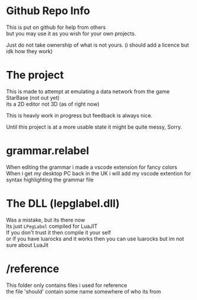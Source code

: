 # Github Repo Info
This is put on github for help from others  
but you may use it as you wish for your own projects.  

Just do not take ownership of what is not yours. (i should add a licence but idk how they work)  

# The project
This is made to attempt at emulating a data network from the game StarBase (not out yet)  
its a 2D editor not 3D (as of right now)  

This is heavly work in progress but feedback is always nice.  

Until this project is at a more usable state it might be quite messy, Sorry.

# grammar.relabel
When editing the grammar i made a vscode extension for fancy colors  
When i get my desktop PC back in the UK i will add my vscode extention for syntax highlighting the grammar file  

# The DLL (lepglabel.dll)
Was a mistake, but its there now  
Its just `LPegLabel` compiled for LuaJIT  
If you don't trust it then compile it your self  
or if you have luarocks and it works then you can use luarocks but im not sure about LuaJit  

# /reference
This folder only contains files i used for reference  
the file 'should' contain some name somewhere of who its from  
